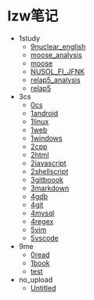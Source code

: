 # lzw笔记

- 1study
  * [9nuclear_english](1study/9nuclear_english.md)
  * [moose_analysis](1study/moose_analysis.md)
  * [moose](1study/moose.md)
  * [NUSOL_FI_JFNK](1study/NUSOL_FI_JFNK.md)
  * [relap5_analysis](1study/relap5_analysis.md)
  * [relap5](1study/relap5.md)
- 3cs
  * [0cs](3cs/0cs.md)
  * [1android](3cs/1android.md)
  * [1linux](3cs/1linux.md)
  * [1web](3cs/1web.md)
  * [1windows](3cs/1windows.md)
  * [2cpp](3cs/2cpp.md)
  * [2html](3cs/2html.md)
  * [2javascript](3cs/2javascript.md)
  * [2shellscript](3cs/2shellscript.md)
  * [3gitboook](3cs/3gitboook.md)
  * [3markdown](3cs/3markdown.md)
  * [4gdb](3cs/4gdb.md)
  * [4git](3cs/4git.md)
  * [4mysql](3cs/4mysql.md)
  * [4regex](3cs/4regex.md)
  * [5vim](3cs/5vim.md)
  * [5vscode](3cs/5vscode.md)
- 9me
  * [0read](9me/0read.md)
  * [1book](9me/1book.md)
  * [test](9me/test.md)
- no_upload
  * [Untitled](no_upload/Untitled.md)
